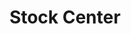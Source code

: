 ---
title: "Stock Center"
url: /ciudad-autonoma-de-buenos-aires/stock-center-avenida-cordoba/
shop: zapatos
---